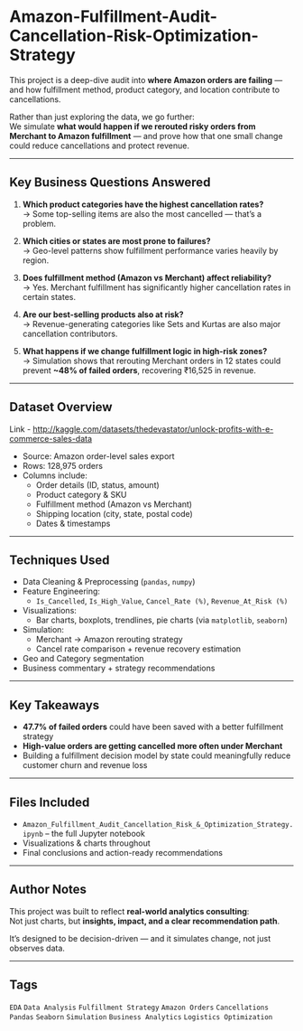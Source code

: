 # Amazon-Fulfillment-Audit-Cancellation-Risk-Optimization-Strategy

This project is a deep-dive audit into **where Amazon orders are failing** — and how fulfillment method, product category, and location contribute to cancellations.

Rather than just exploring the data, we go further:  
We simulate **what would happen if we rerouted risky orders from Merchant to Amazon fulfillment** — and prove how that one small change could reduce cancellations and protect revenue.

---

## Key Business Questions Answered

1. **Which product categories have the highest cancellation rates?**  
   → Some top-selling items are also the most cancelled — that’s a problem.

2. **Which cities or states are most prone to failures?**  
   → Geo-level patterns show fulfillment performance varies heavily by region.

3. **Does fulfillment method (Amazon vs Merchant) affect reliability?**  
   → Yes. Merchant fulfillment has significantly higher cancellation rates in certain states.

4. **Are our best-selling products also at risk?**  
   → Revenue-generating categories like Sets and Kurtas are also major cancellation contributors.

5. **What happens if we change fulfillment logic in high-risk zones?**  
   → Simulation shows that rerouting Merchant orders in 12 states could prevent **~48% of failed orders**, recovering ₹16,525 in revenue.

---

## Dataset Overview
Link - http://kaggle.com/datasets/thedevastator/unlock-profits-with-e-commerce-sales-data

- Source: Amazon order-level sales export  
- Rows: 128,975 orders  
- Columns include:
  - Order details (ID, status, amount)
  - Product category & SKU
  - Fulfillment method (Amazon vs Merchant)
  - Shipping location (city, state, postal code)
  - Dates & timestamps

---

## Techniques Used

- Data Cleaning & Preprocessing (`pandas`, `numpy`)
- Feature Engineering:
  - `Is_Cancelled`, `Is_High_Value`, `Cancel_Rate (%)`, `Revenue_At_Risk (%)`
- Visualizations:
  - Bar charts, boxplots, trendlines, pie charts (via `matplotlib`, `seaborn`)
- Simulation:
  - Merchant → Amazon rerouting strategy
  - Cancel rate comparison + revenue recovery estimation
- Geo and Category segmentation
- Business commentary + strategy recommendations

---

## Key Takeaways

- **47.7% of failed orders** could have been saved with a better fulfillment strategy
- **High-value orders are getting cancelled more often under Merchant**
- Building a fulfillment decision model by state could meaningfully reduce customer churn and revenue loss

---

## Files Included

- `Amazon_Fulfillment_Audit_Cancellation_Risk_&_Optimization_Strategy.ipynb` – the full Jupyter notebook
- Visualizations & charts throughout
- Final conclusions and action-ready recommendations

---

## Author Notes

This project was built to reflect **real-world analytics consulting**:  
Not just charts, but **insights, impact, and a clear recommendation path**.

It’s designed to be decision-driven — and it simulates change, not just observes data.

---

## Tags

`EDA` `Data Analysis` `Fulfillment Strategy` `Amazon Orders` `Cancellations`  
`Pandas` `Seaborn` `Simulation` `Business Analytics` `Logistics Optimization`


